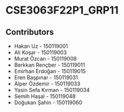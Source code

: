 # CSE3063F22P1_GRP11


## **Contributors** <br />
* Hakan Uz - 150119001<br />
* Ali Koşar - 150119003<br />
* Murat Özcan - 150119008<br />
* Berkkan Rençber - 150119011<br />
* Emirhan Erdoğan - 150119015<br />
* Eren Başpınar - 150119031<br />
* Alper Özdemir - 150119033<br />
* Yasin Sefa Kırman - 150119034<br />
* Semih Haşal - 150119048<br />
* Doğukan Şahin - 150119060<br />

